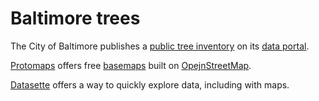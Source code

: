 # Baltimore trees

The City of Baltimore publishes a [public tree inventory](https://baltimore.maps.arcgis.com/apps/webappviewer/index.html?id=d2cfbbe9a24b4d988de127852e6c26c8) on its [data portal](https://data.baltimorecity.gov/).

[Protomaps](https://protomaps.com/) offers free [basemaps](https://maps.protomaps.com/builds/) built on [OpejnStreetMap](https://www.openstreetmap.org/).

[Datasette](https://datasette.io/) offers a way to quickly explore data, including with maps.
